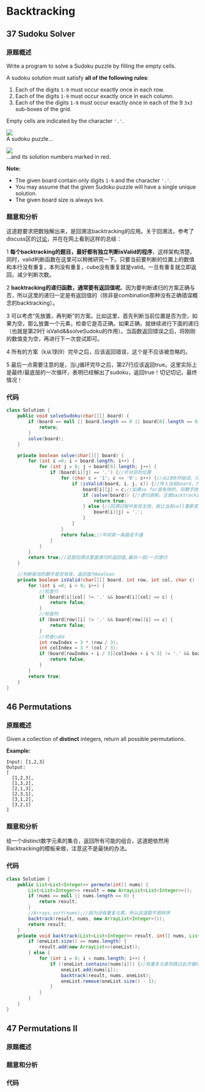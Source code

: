 # Backtracking

## 37 Sudoku Solver

### 原题概述

Write a program to solve a Sudoku puzzle by filling the empty cells.

A sudoku solution must satisfy **all of the following rules**:

1. Each of the digits `1-9` must occur exactly once in each row.
2. Each of the digits `1-9` must occur exactly once in each column.
3. Each of the the digits `1-9` must occur exactly once in each of the 9 `3x3` sub-boxes of the grid.

Empty cells are indicated by the character `'.'`.

![](https://upload.wikimedia.org/wikipedia/commons/thumb/f/ff/Sudoku-by-L2G-20050714.svg/250px-Sudoku-by-L2G-20050714.svg.png)  
A sudoku puzzle...

![](https://upload.wikimedia.org/wikipedia/commons/thumb/3/31/Sudoku-by-L2G-20050714_solution.svg/250px-Sudoku-by-L2G-20050714_solution.svg.png)  
...and its solution numbers marked in red.

**Note:**

* The given board contain only digits `1-9` and the character `'.'`.
* You may assume that the given Sudoku puzzle will have a single unique solution.
* The given board size is always `9x9`.

### 题意和分析

这道题要求把数独解出来，是回溯法backtracking的应用。关于回溯法，参考了discuss区的[讨论](https://leetcode.com/problems/sudoku-solver/discuss/15752/Straight-Forward-Java-Solution-Using-Backtracking)，并在在网上看到这样的总结：

1 **每个backtracking的题目，最好都有独立判断isValid的程序**，这样架构清楚。同时，valid判断函数在这里可以稍微研究一下。只要当前要判断的位置上的数值和本行没有重复，本列没有重复，cube没有重复就是valid。一旦有重复就立即返回，减少判断次数。

2 **backtracking的递归函数，通常要有返回值呢**。因为要判断递归的方案正确与否，所以这里的递归一定是有返回值的（除非是combination那种没有正确错误概念的backtracking）。

3 可以考虑“先放置，再判断”的方案。比如这里，首先判断当前位置是否为空，如果为空，那么放置一个元素，检查它是否正确。如果正确，就继续进行下面的递归（也就是第29行 isValid&&solveSudoku的作用）。当函数返回错误之后，将刚刚的数值变为空，再进行下一次尝试即可。

4 所有的方案（k从1到9）完毕之后，应该返回错误，这个是不应该被忽略的。

5 最后一点需要注意的是，当i,j循环完毕之后，第27行应该返回true。这里实际上是最终/最底层的一次循环，表明已经解出了sudoku，返回true！切记切记，最终情况！

### 代码

```java
class Solution {
    public void solveSudoku(char[][] board) {
        if (board == null || board.length == 0 || board[0].length == 0) {
            return;
        }
        solve(board);
    }

    private boolean solve(char[][] board) {
        for (int i =0; i < board.length; i++) {
            for (int j = 0; j < board[0].length; j++) {
                if (board[i][j] == '.') {//针对空的位置
                    for (char c = '1'; c <= '9'; c++) {//从1到9开始试，只要valid就保留
                        if (isValid(board, i, j, c)) {//传入当前board，行，列和准备加入的数字看是否有效
                            board[i][j] = c;//如果so far是有效的，将数字放入当前cell                                 
                            if (solve(board)) {//递归调用，注意backtracking的递归是有返回值的
                                return true;
                            } else {//回溯过程中发现无效，就让当前cell重新变成default
                                board[i][j] = '.';
                            }
                        }
                    }
                    return false;//中间某一条路走不通
                }
            }
        }
        return true;//这是回溯法里面递归的返回值,最后一层/一次递归
    }

    //判断新加的数字是否有效，返回值为boolean
    private boolean isValid(char[][] board, int row, int col, char c) {
        for (int i =0; i < 9; i++) {
            //检查行
            if (board[i][col] != '.' && board[i][col] == c) {
                return false;
            }
            //检查列
            if (board[row][i] != '.' && board[row][i] == c) {
                return false;
            }
            //检查cube
            int rowIndex = 3 * (row / 3);
            int colIndex = 3 * (col / 3);
            if (board[rowIndex + i / 3][colIndex + i % 3] != '.' && board[rowIndex + i / 3][colIndex + i % 3] == c) {
                return false;
            }
        }
        return true;
    }
}
```

## 46 Permutations

### 原题概述

Given a collection of **distinct** integers, return all possible permutations.

**Example:**

```text
Input: [1,2,3]
Output:
[
  [1,2,3],
  [1,3,2],
  [2,1,3],
  [2,3,1],
  [3,1,2],
  [3,2,1]
]
```

### 题意和分析

给一个distinct数字元素的集合，返回所有可能的组合，这道题依然用Backtracking的模板来做，注意这不是最快的办法。

### 代码

```java
class Solution {
    public List<List<Integer>> permute(int[] nums) {
        List<List<Integer>> result = new ArrayList<List<Integer>>();
        if (nums == null || nums.length == 0) {
            return result;
        }
        //Arrays.sort(nums);//因为没有重复元素，所以这道题不用排序
        backtrack(result, nums, new ArrayList<Integer>());
        return result;
    }
    private void backtrack(List<List<Integer>> result, int[] nums, List<Integer> oneList) {
        if (oneList.size() == nums.length) {
            result.add(new ArrayList<>(oneList));
        } else {
            for (int i = 0; i < nums.length; i++) {
                if (!oneList.contains(nums[i])) {//有重复元素则跳过此次循环
                    oneList.add(nums[i]);
                    backtrack(result, nums, oneList);
                    oneList.remove(oneList.size() - 1);
                }
            }
        }
    }
}
```

## 47 Permutations II

### 原题概述

### 题意和分析

### 代码

